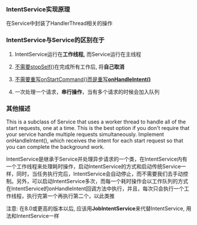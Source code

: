 ### IntentService实现原理
在Service中封装了HandlerThread相关的操作

### IntentService与Service的区别在于

1. IntentService运行在**工作线程,** 而Service运行在主线程

2. <u>不需要stopSelf()</u>在完成所有工作后, 将**自己取消**

3. <u>不需要重写onStartCommand()而是重写**onHandleIntent()**</u>

4. 一次处理一个请求，**串行操作**，当有多个请求的时候会加入队列

### 其他描述

This is a subclass of Service that uses a worker thread to handle all of the start requests, one at a time. This is the best option if you don't require that your service handle multiple requests simultaneously. Implement onHandleIntent(), which receives the intent for each start request so that you can complete the background work.

IntentService是继承于Service并处理异步请求的一个类，在IntentService内有一个工作线程来处理耗时操作，启动IntentService的方式和启动传统Service一样，同时，当任务执行完后，IntentService会自动停止，而不需要我们去手动控制。另外，可以启动IntentService多次，而每一个耗时操作会以工作队列的方式在IntentService的onHandleIntent回调方法中执行，并且，每次只会执行一个工作线程，执行完第一个再执行第二个，以此类推

注意: 在8.0或更高的版本以后, 应该用**JobIntentService**来代替IntentService, 用法和IntentService一样